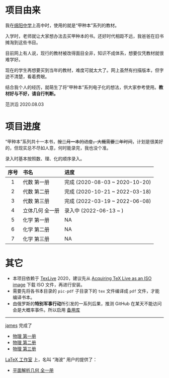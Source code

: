 # 项目由来

我在[绵阳中学](http://www.scmyzx.com.cn)上高中时，使用的就是“甲种本”系列的教材。

入学时，老师就让大家想办法去买甲种本的书。还好时代相距不远，我爸爸在旧书摊淘到这些书目。

目前网上有人说，现行的教材被改得面目全非，知识不成体系，想要仅凭教材就很难学好。

现在的学生再想要买到当年的教材，难度可就太大了。网上虽然有扫描版本，但字迹不清楚，看着费眼。

结合我个人的经历，就萌生了将“甲种本”系列电子化的想法，供大家参考使用。**教材好与不好，请自行判断。**

范洪滔 2020.08.03

# 项目进度

“甲种本”系列共十一本书，<del>按三月一本的进度，大概需要三年时间</del>，计划是很美好的，但现实总不尽如人意，何时能录完，我也没个准。

录入时基本按照数、理、化的顺序录入。

| 序号 | 书名 | 进度 |
|:--:|:--|:--|
| 1 | 代数 第一册 | 完成 (2020-08-03 ~ 2020-10-20) |
| 2 | 代数 第二册 | 完成 (2020-10-21 ~ 2022-03-18)  |
| 3 | 代数 第三册 | 完成 (2022-03-19 ~ 2022-06-08) |
| 4 | 立体几何 全一册 | 录入中 (2022-06-13 ~ )  |
| 5 | 化学 第一册 | NA |
| 6 | 化学 第二册 | NA |
| 7 | 化学 第三册 | NA |

# 其它

* 本项目依赖于 [TexLive](http://tug.org/texlive/) 2020，建议先从 [Acquiring TeX Live as an ISO image](http://tug.org/texlive/acquire-iso.html) 下载 ISO 文件，再进行安装。
* 需要先将各书本目录的 `pic-pdf` 子目录下的 `tex` 文件编译成 `pdf` 文件，才能编译书本。
* 由俄罗斯的**特别军事行动**所引发的一系列后果，推测 GitHub 在某天不能访问会是大概率事件。所以启用 [备用库](https://gitee.com/fhtao/ebooks)

---

[james](https://github.com/jamesfang8499/) 完成了

* [物理 第一册](https://github.com/jamesfang8499/physics1)
* [物理 第二册](https://github.com/jamesfang8499/physics2)
* [物理 第三册](https://github.com/jamesfang8499/physics3)

[LaTeX 工作室](https://www.latexstudio.net/) 上，名叫 “海波” 用户的提供了：

* [平面解析几何 全一册](https://www.latexstudio.net/index/details/index/mid/2401.html)

